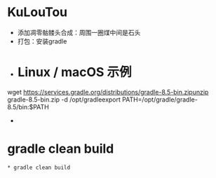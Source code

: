 # KuLouTou
* 添加凋零骷髅头合成：周围一圈煤中间是石头
* 打包：安装gradle
* # Linux / macOS 示例

 wget https://services.gradle.org/distributions/gradle-8.5-bin.zipunzip gradle-8.5-bin.zip -d /opt/gradleexport PATH=/opt/gradle/gradle-8.5/bin:$PATH
* ```bash
# gradle clean build
```
* gradle clean build
